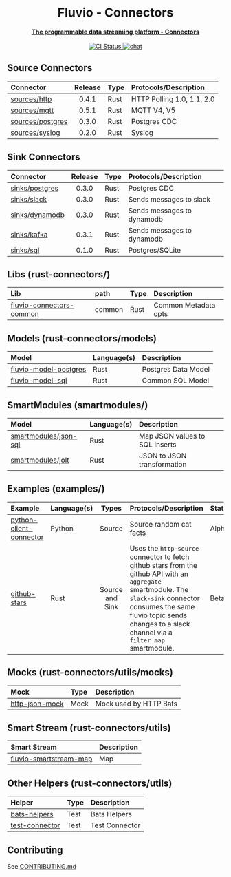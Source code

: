 <div align="center">
<h1>Fluvio - Connectors</h1>
<a href="https://fluvio.io" target="_blank">
 <strong>The programmable data streaming platform - Connectors</strong>
 </a>
<br>
<br>

<!-- CI Combined status -->
<a href="https://github.com/infinyon/fluvio-connectors/actions/workflows/ci.yml">
<img src="https://github.com/infinyon/fluvio-connectors/workflows/CI/badge.svg" alt="CI Status" />
</a>

<!-- CD status
<a href="https://github.com/infinyon/fluvio-connectors/actions/workflows/cd_dev.yaml">
<img src="https://github.com/infinyon/fluvio-connectors/workflows/CD_Dev/badge.svg" alt="CD Status" />
</a> -->

<a href="https://discordapp.com/invite/bBG2dTz">
<img src="https://img.shields.io/discord/695712741381636168.svg?logo=discord&style=flat" alt="chat" />
</a>
</div>

## Source Connectors

| Connector          | Release | Type | Protocols/Description      |
|:-------------------|:-------:|:-----|:---------------------------|
| [sources/http]     |  0.4.1  | Rust | HTTP Polling 1.0, 1.1, 2.0 |
| [sources/mqtt]     |  0.5.1  | Rust | MQTT V4, V5                |
| [sources/postgres] |  0.3.0  | Rust | Postgres CDC               |
| [sources/syslog]   |  0.2.0  | Rust | Syslog                     |

[sources/http]: https://github.com/infinyon/fluvio-connectors/tree/main/rust-connectors/sources/http
[sources/mqtt]: https://github.com/infinyon/fluvio-connectors/tree/main/rust-connectors/sources/mqtt
[sources/postgres]: https://github.com/infinyon/fluvio-connectors/tree/main/rust-connectors/sources/postgres
[sources/syslog]: https://github.com/infinyon/fluvio-connectors/tree/main/rust-connectors/sources/syslog

[infinyon/http]: https://hub.docker.com/r/infinyon/fluvio-connect-http
[infinyon/mqtt]: https://hub.docker.com/r/infinyon/fluvio-connect-mqtt
[infinyon/postgres-source]: https://hub.docker.com/r/infinyon/fluvio-connect-postgres-source
[infinyon/syslog]: https://hub.docker.com/r/infinyon/fluvio-connect-syslog

## Sink Connectors

| Connector        | Release | Type | Protocols/Description      |
|:-----------------|:-------:|:-----|:---------------------------|
| [sinks/postgres] |  0.3.0  | Rust | Postgres CDC               |
| [sinks/slack]    |  0.3.0  | Rust | Sends messages to slack    |
| [sinks/dynamodb] |  0.3.0  | Rust | Sends messages to dynamodb |
| [sinks/kafka]    |  0.3.1  | Rust | Sends messages to dynamodb |
| [sinks/sql]      |  0.1.0  | Rust | Postgres/SQLite            |

[sinks/postgres]: https://github.com/infinyon/fluvio-connectors/tree/main/rust-connectors/sinks/postgres
[sinks/slack]: https://github.com/infinyon/fluvio-connectors/tree/main/rust-connectors/sinks/slack
[sinks/dynamodb]: https://github.com/infinyon/fluvio-connectors/tree/main/rust-connectors/sinks/dynamodb
[sinks/kafka]: https://github.com/infinyon/fluvio-connectors/tree/main/rust-connectors/sinks/kafka
[sinks/sql]: https://github.com/infinyon/fluvio-connectors/tree/main/rust-connectors/sinks/sql

## Libs (rust-connectors/)

| Lib                        | path   | Type | Description          |
|:---------------------------|:-------|:-----|:---------------------|
| [fluvio-connectors-common] | common | Rust | Common Metadata opts |

[fluvio-connectors-common]: https://github.com/infinyon/fluvio-connectors/tree/main/rust-connectors/common

## Models (rust-connectors/models)

| Model                   | Language(s) | Description         |
|:------------------------|:------------|:--------------------|
| [fluvio-model-postgres] | Rust        | Postgres Data Model |
| [fluvio-model-sql]      | Rust        | Common SQL Model    |

[fluvio-model-postgres]: https://github.com/infinyon/fluvio-connectors/tree/main/rust-connectors/models/fluvio-model-postgres
[fluvio-model-sql]: https://github.com/infinyon/fluvio-connectors/tree/main/rust-connectors/models/fluvio-model-sql

## SmartModules (smartmodules/)

| Model                   | Language(s) | Description                    |
|:------------------------|:------------|:-------------------------------|
| [smartmodules/json-sql] | Rust        | Map JSON values to SQL inserts |
| [smartmodules/jolt]     | Rust        | JSON to JSON transformation    |

[smartmodules/json-sql]: https://github.com/infinyon/fluvio-connectors/tree/main/smartmodules/json-sql
[smartmodules/jolt]: https://github.com/infinyon/fluvio-connectors/tree/main/smartmodules/jolt

## Examples (examples/)

| Example                   | Language(s) |      Types      | Protocols/Description                                                                                                                                                                                                                  | Status |
|:--------------------------|:------------|:---------------:|:---------------------------------------------------------------------------------------------------------------------------------------------------------------------------------------------------------------------------------------|:-------|
| [python-client-connector] | Python      |     Source      | Source random cat facts                                                                                                                                                                                                                | Alpha  |
| [github-stars]            | Rust        | Source and Sink | Uses the `http-source` connector to fetch github stars from the github API with an `aggregate` smartmodule. The `slack-sink` connector consumes the same fluvio topic sends changes to a slack channel via a `filter_map` smartmodule. | Beta   |

[python-client-connector]: https://github.com/infinyon/fluvio-connectors/tree/main/examples/python-client-connector
[github-stars]: https://github.com/infinyon/fluvio-connectors/tree/main/examples/github-stars

## Mocks (rust-connectors/utils/mocks)

| Mock             | Type | Description            |
|:-----------------|:-----|:-----------------------|
| [http-json-mock] | Mock | Mock used by HTTP Bats |

[http-json-mock]: https://github.com/infinyon/fluvio-connectors/tree/main/rust-connectors/utils/mocks/http-json-mock

## Smart Stream (rust-connectors/utils)

| Smart Stream             | Description |
|:-------------------------|:------------|
| [fluvio-smartstream-map] | Map         |

[fluvio-smartstream-map]: https://github.com/infinyon/fluvio-connectors/tree/main/rust-connectors/utils/fluvio-smartstream-map

## Other Helpers (rust-connectors/utils)

| Helper           | Type | Description    |
|:-----------------|:-----|:---------------|
| [bats-helpers]   | Test | Bats Helpers   |
| [test-connector] | Test | Test Connector |

[bats-helpers]: https://github.com/infinyon/fluvio-connectors/tree/main/rust-connectors/utils/bats-helpers
[test-connector]: https://github.com/infinyon/fluvio-connectors/tree/main/rust-connectors/utils/test-connector

## Contributing

See [CONTRIBUTING.md](CONTRIBUTING.md)

